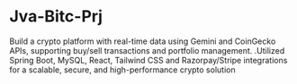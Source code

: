 # Jva-Bitc-Prj
Build a crypto platform with real-time data using Gemini and CoinGecko APIs, supporting buy/sell transactions and portfolio management. .Utilized Spring Boot, MySQL, React, Tailwind CSS and Razorpay/Stripe integrations for a scalable, secure, and high-performance crypto solution
